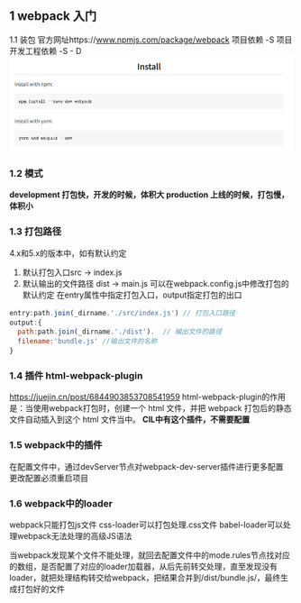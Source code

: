 
## 1 webpack 入门
1.1 装包 
官方网址https://www.npmjs.com/package/webpack
项目依赖 -S
项目开发工程依赖 -S - D
![1684943977703.png](./img/1684943977703.png)

### 1.2 模式
**development 打包快，开发的时候，体积大
production 上线的时候，打包慢，体积小**

### 1.3 打包路径
4.x和5.x的版本中，如有默认约定
1. 默认打包入口src -> index.js
2. 默认输出的文件路径 dist -> main.js
可以在webpack.config.js中修改打包的默认约定
在entry属性中指定打包入口，output指定打包的出口

~~~javascript
entry:path.join(_dirname.'./src/index.js') // 打包入口路径
output:{
  path:path.join(_dirname.'./dist').  // 输出文件的路径
  filename:'bundle.js' //输出文件的名称
}
~~~

### 1.4 插件 html-webpack-plugin
https://juejin.cn/post/6844903853708541959
html-webpack-plugin的作用是：当使用webpack打包时，创建一个 html 文件，并把 webpack 打包后的静态文件自动插入到这个 html 文件当中。
**CIL中有这个插件，不需要配置**

### 1.5 webpack中的插件
在配置文件中，通过devServer节点对webpack-dev-server插件进行更多配置
更改配置必须重启项目

### 1.6 webpack中的loader
webpack只能打包js文件
css-loader可以打包处理.css文件
babel-loader可以处理webpack无法处理的高级JS语法

当webpack发现某个文件不能处理，就回去配置文件中的mode.rules节点找对应的数组，是否配置了对应的loader加载器，从后先前转交处理，直至发现没有loader，就把处理结构转交给webpack，把结果合并到/dist/bundle.js/，最终生成打包好的文件